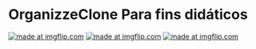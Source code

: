 # OrganizzeClone Para fins didáticos
<a href="https://imgflip.com/gif/39sfp8"><img src="https://i.imgflip.com/39sfp8.gif" title="made at imgflip.com"/></a>
<a href="https://imgflip.com/gif/39sdg0"><img src="https://i.imgflip.com/39sdg0.gif" title="made at imgflip.com"/></a>
<a href="https://imgflip.com/gif/39se4l"><img src="https://i.imgflip.com/39se4l.gif" title="made at imgflip.com"/></a>
